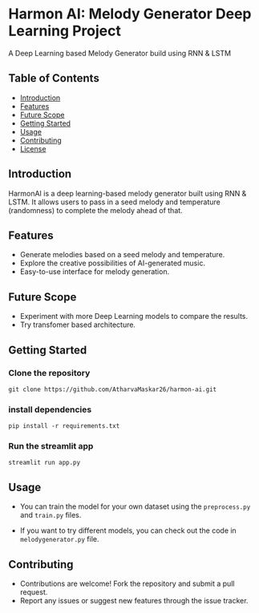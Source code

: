 ﻿# Harmon AI: Melody Generator Deep Learning Project

A Deep Learning based Melody Generator build using RNN & LSTM

## Table of Contents
- [Introduction](#introduction)
- [Features](#features)
- [Future Scope](#future-scope)
- [Getting Started](#getting-started)
- [Usage](#usage)
- [Contributing](#contributing)
- [License](#license)

## Introduction
HarmonAI is a deep learning-based melody generator built using RNN & LSTM. It allows users to pass in a seed melody and temperature (randomness) to complete the melody ahead of that.


## Features
- Generate melodies based on a seed melody and temperature.
- Explore the creative possibilities of AI-generated music.
- Easy-to-use interface for melody generation.

## Future Scope
- Experiment with more Deep Learning models to compare the results. 
- Try transfomer based architecture. 

## Getting Started

### Clone the repository 
`git clone https://github.com/AtharvaMaskar26/harmon-ai.git`

### install dependencies 
`pip install -r requirements.txt`

### Run the streamlit app 
`streamlit run app.py`


## Usage
- You can train the model for your own dataset using the `preprocess.py` and `train.py` files. 

- If you want to try different models, you can check out the code in `melodygenerator.py` file.

## Contributing
- Contributions are welcome! Fork the repository and submit a pull request.
- Report any issues or suggest new features through the issue tracker.